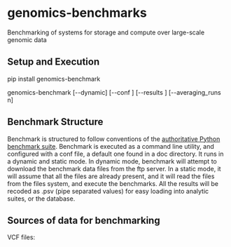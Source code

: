 # genomics-benchmarks
Benchmarking of systems for storage and compute over large-scale genomic data

## Setup and Execution  

pip install genomics-benchmark

genomics-benchmark [--dynamic] [--conf <file location>] [--results <file location>] [--averaging_runs n]

## Benchmark Structure 

Benchmark is structured to follow conventions of the [authoritative Python benchmark suite](http://pyperformance.readthedocs.io/index.html).
Benchmark is executed as a command line utility, and configured with a conf file, a default one found in a doc directory.
It runs in a dynamic and static mode. In dynamic mode, benchmark will attempt to download the benchmark data files from the ftp server. In a static mode, it will assume that all the files are already present, and it will read the files from the files system, and execute the benchmarks. All the results will be recoded as .psv (pipe separated values) for easy loading into analytic suites, or the database. 


## Sources of data for benchmarking

VCF files:
